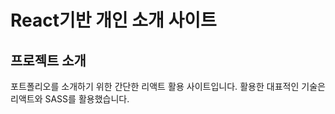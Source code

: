 # React기반 개인 소개 사이트


## 프로젝트 소개

<p align="justify">
포트폴리오를 소개하기 위한 간단한 리액트 활용 사이트입니다.
활용한 대표적인 기술은 리액트와 SASS를 활용했습니다.
</p>

